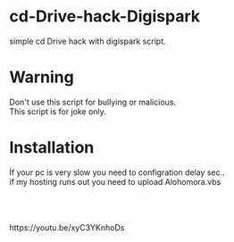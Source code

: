 # cd-Drive-hack-Digispark
simple cd Drive hack with digispark script.

# Warning
Don't use this script for bullying or malicious.</br>
This script is for joke only.


# Installation
İf your pc is very slow you need to configration delay sec..
</br>
if my hosting runs out you need to upload Alohomora.vbs

</br>
</br>
</br>
https://youtu.be/xyC3YKnhoDs
